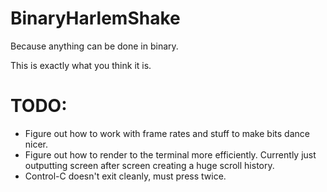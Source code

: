 BinaryHarlemShake
=================

Because anything can be done in binary.

This is exactly what you think it is.

TODO:
=====

* Figure out how to work with frame rates and stuff to make bits dance nicer.
* Figure out how to render to the terminal more efficiently. Currently just outputting screen after screen creating a huge scroll history.
* Control-C doesn't exit cleanly, must press twice.
